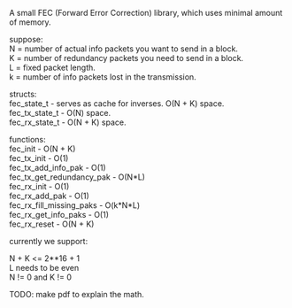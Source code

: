 A small FEC (Forward Error Correction) library, which uses minimal amount of memory.  
  
suppose:  
N = number of actual info packets you want to send in a block.  
K = number of redundancy packets you need to send in a block.  
L = fixed packet length.  
k = number of info packets lost in the transmission.  
  
structs:  
fec_state_t - serves as cache for inverses. O(N + K) space.  
fec_tx_state_t - O(N) space.  
fec_rx_state_t - O(N + K) space.  
  
functions:  
fec_init - O(N + K)  
fec_tx_init - O(1)  
fec_tx_add_info_pak - O(1)  
fec_tx_get_redundancy_pak - O(N\*L)  
fec_rx_init - O(1)  
fec_rx_add_pak - O(1)  
fec_rx_fill_missing_paks - O(k\*N\*L)  
fec_rx_get_info_paks - O(1)  
fec_rx_reset - O(N + K)  
  
currently we support:  
  
N + K <= 2\*\*16 + 1  
L needs to be even  
N != 0 and K != 0  
  
TODO: make pdf to explain the math.  


